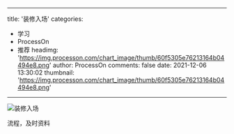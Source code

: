 
---
title: '装修入场'
categories: 
 - 学习
 - ProcessOn
 - 推荐
headimg: 'https://img.processon.com/chart_image/thumb/60f5305e76213164b04494e8.png'
author: ProcessOn
comments: false
date: 2021-12-06 13:30:02
thumbnail: 'https://img.processon.com/chart_image/thumb/60f5305e76213164b04494e8.png'
---

<div>   
<img class="thumb" alt="装修入场" src="https://img.processon.com/chart_image/thumb/60f5305e76213164b04494e8.png" referrerpolicy="no-referrer">
<p>流程，及时资料</p>  
</div>
            